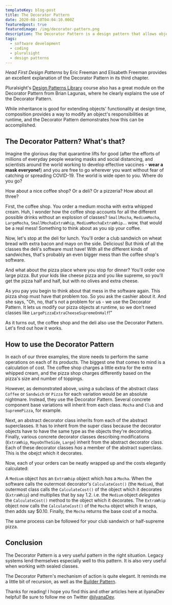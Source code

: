 ```yaml
---
templateKey: blog-post
title: The Decorator Pattern
date: 2020-08-10T04:04:10.000Z
featuredpost: true
featuredimage: /img/decorator-pattern.png
description: The Decorator Pattern is a design pattern that allows object functionality to be modified at runtime without violating the Open-Closed Principle and is in many situations a good alternative to subclassing.
tags:
  - software development
  - coding
  - pluralsight
  - design patterns
---
```


*Head First Design Patterns* by Eric Freeman and Elisabeth Freeman provides an excellent explanation of the Decorator Pattern in its third chapter.

Pluralsight's [Design Patterns Library](https://app.pluralsight.com/library/courses/patterns-library/table-of-contents) course also has a great module on the Decorator Pattern from Brian Lagunas, where he clearly explains the use of the Decorator Pattern.

While inheritance is good for extending objects' functionality at design time, composition provides a way to modify an object's responsibilities at runtime, and the Decorator Pattern demonstrates how this can be accomplished.

The Decorator Pattern? What's that?
--

Imagine the glorious day that quarantine lifts for good (after the efforts of millions of everyday people wearing masks and social distancing, and scientists around the world working to develop effective vaccines - **wear a mask everyone!**) and you are free to go wherever you want without fear of catching or spreading COVID-19. The world is wide open to you. Where do you go?

How about a nice coffee shop? Or a deli? Or a pizzeria? How about all three?

First, the coffee shop. You order a medium mocha with extra whipped cream. Huh, I wonder how the coffee shop accounts for all the different possible drinks without an explosion of classes? `SmallMocha`, `MediumMocha`, `LargeMocha`, `SmallMochaExtraWhip`, `MediumMochaExtraWhip`... wow, that would be a real mess! Something to think about as you sip your coffee.

Now, let's stop at the deli for lunch. You'll order a club sandwich on wheat bread with extra bacon and mayo on the side. Delicious! But think of all the classes the deli's software must have! With all the different kinds of sandwiches, that's probably an even bigger mess than the coffee shop's software.

And what about the pizza place where you stop for dinner? You'll order one large pizza. But your kids like cheese pizza and you like supreme, so you'll get the pizza half and half, but with no olives and extra cheese.

As you pay you begin to think about that mess in the software again. This pizza shop must have that problem too. So you ask the cashier about it. And she says, "Oh, no, that's not a problem for us - we use the Decorator Pattern. It lets us modify our pizza objects at runtime, so we don't need classes like `LargePizzaExtraCheeseSupremeOnHalf`!"

As it turns out, the coffee shop and the deli also use the Decorator Pattern. Let's find out how it works.

How to use the Decorator Pattern
--

In each of our three examples, the store needs to perform the same operations on each of its products. The biggest one that comes to mind is a calculation of cost. The coffee shop charges a little extra for the extra whipped cream, and the pizza shop charges differently based on the pizza's size and number of toppings.

However, as demonstrated above, using a subclass of the abstract class `Coffee` or `Sandwich` or `Pizza` for each variation would be an absolute nightmare. Instead, they use the Decorator Pattern. Several concrete component base variations will inherit from each class. `Mocha` and `Club` and `SupremePizza`, for example.

Next, an abstract decorator class inherits from each of the abstract superclasses. It has to inherit from the super class because the decorator objects have to have the same type as the objects they're decorating. Finally, various concrete decorator classes describing modifications (`ExtraWhip`, `MayoOnTheSide`, `Large`) inherit from the abstract decorator class. Each of these decorator classes *has* a member of the abstract superclass. This is the obejct which it decorates.

Now, each of your orders can be neatly wrapped up and the costs elegantly calculated:

A `Medium` object *has* an `ExtraWhip` object which *has* a `Mocha`. When the software calls the outermost decorator's `CalculateCost()` (the `Medium`), that outermost class calls the `CalculateCost()` of the object which it decorates (`ExtraWhip`) and multiplies that by say 1.2. i.e. the `Medium` object *delegates* the `CalculateCost()` method to the object which it decorates. The `ExtraWhip` object now calls the `CalculateCost()` of the `Mocha` object which it wraps, then adds say $0.10. Finally, the `Mocha` returns the base cost of a mocha.

The same process can be followed for your club sandwich or half-supreme pizza.

Conclusion
--

The Decorator Pattern is a very useful pattern in the right situation. Legacy systems lend themselves especially well to this pattern. It is also very useful when working with sealed classes.

The Decorator Pattern's mechanism of action is quite elegant. It reminds me a little bit of recursion, as well as the [Builder Pattern](https://ilyana.dev/blog/2020-07-21-builder-pattern/).

Thanks for reading! I hope you find this and other articles here at ilyanaDev helpful! Be sure to follow me on Twitter [@ilyanaDev](https://twitter.com/ilyanaDev).
